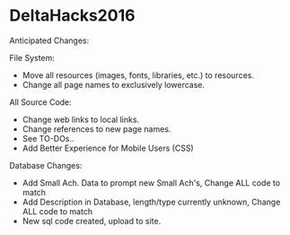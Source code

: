 # DeltaHacks2016

Anticipated Changes:

File System:
* Move all resources (images, fonts, libraries, etc.) to resources.
* Change all page names to exclusively lowercase.

All Source Code:
* Change web links to local links.
* Change references to new page names.
* See TO-DOs..
* Add Better Experience for Mobile Users (CSS)


Database Changes:
* Add Small Ach. Data to prompt new Small Ach's, Change ALL code to match
* Add Description in Database, length/type currently unknown, Change ALL code to match
* New sql code created, upload to site.
